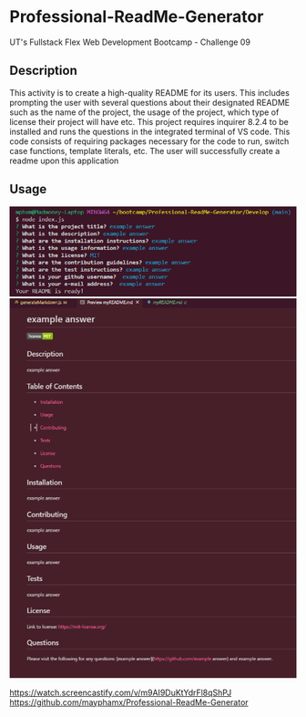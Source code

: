 # Professional-ReadMe-Generator
UT's Fullstack Flex Web Development Bootcamp - Challenge 09


## Description
This activity is to create a high-quality README for its users. This includes prompting the user with several questions about their designated README such as the name of the project, the usage of the project, which type of license their project will have etc. This project requires inquirer 8.2.4 to be installed and runs the questions in the integrated terminal of VS code. This code consists of requiring packages necessary for the code to run, switch case functions, template literals, etc. The user will successfully create a readme upon this application

## Usage
![Terminal Screenshot](./assets/terminal.png)
![Readme Screenshot](./assets/readmepic.png)

https://watch.screencastify.com/v/m9AI9DuKtYdrFl8qShPJ 
https://github.com/mayphamx/Professional-ReadMe-Generator
